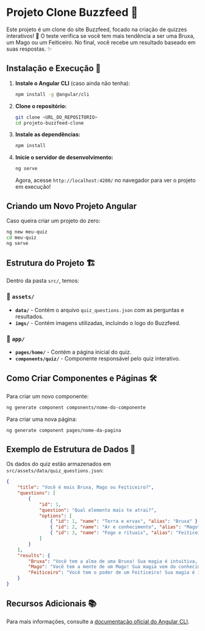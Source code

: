 # Projeto Clone Buzzfeed 🎯

Este projeto é um clone do site Buzzfeed, focado na criação de quizzes interativos! 🔮 O teste verifica se você tem mais tendência a ser uma Bruxa, um Mago ou um Feiticeiro. No final, você recebe um resultado baseado em suas respostas. ✨

## Instalação e Execução 🚀

1. **Instale o Angular CLI** (caso ainda não tenha):
   ```sh
   npm install -g @angular/cli
   ```
2. **Clone o repositório:**
   ```sh
   git clone <URL_DO_REPOSITORIO>
   cd projeto-buzzfeed-clone
   ```
3. **Instale as dependências:**
   ```sh
   npm install
   ```
4. **Inicie o servidor de desenvolvimento:**
   ```sh
   ng serve
   ```
   Agora, acesse `http://localhost:4200/` no navegador para ver o projeto em execução!

## Criando um Novo Projeto Angular

Caso queira criar um projeto do zero:
```sh
ng new meu-quiz
cd meu-quiz
ng serve
```

## Estrutura do Projeto 🏗️

Dentro da pasta `src/`, temos:

### 📂 `assets/`
- **`data/`** - Contém o arquivo `quiz_questions.json` com as perguntas e resultados.
- **`imgs/`** - Contém imagens utilizadas, incluindo o logo do Buzzfeed.

### 📂 `app/`
- **`pages/home/`** - Contém a página inicial do quiz.
- **`components/quiz/`** - Componente responsável pelo quiz interativo.

## Como Criar Componentes e Páginas 🛠️

Para criar um novo componente:
```sh
ng generate component components/nome-do-componente
```

Para criar uma nova página:
```sh
ng generate component pages/nome-da-pagina
```

## Exemplo de Estrutura de Dados 📜
Os dados do quiz estão armazenados em `src/assets/data/quiz_questions.json`:

```json
{
    "title": "Você é mais Bruxa, Mago ou Feiticeiro?",
    "questions": [
        {
            "id": 1,
            "question": "Qual elemento mais te atrai?",
            "options": [
                { "id": 1, "name": "Terra e ervas", "alias": "Bruxa" },
                { "id": 2, "name": "Ar e conhecimento", "alias": "Mago" },
                { "id": 3, "name": "Fogo e rituais", "alias": "Feiticeiro" }
            ]
        }
    ],
    "results": {
        "Bruxa": "Você tem a alma de uma Bruxa! Sua magia é intuitiva, ligada à natureza e aos ciclos da vida.",
        "Mago": "Você tem a mente de um Mago! Sua magia vem do conhecimento e do estudo profundo das artes ocultas.",
        "Feiticeiro": "Você tem o poder de um Feiticeiro! Sua magia é intensa, guiada pela vontade e pela manipulação das forças energéticas."
    }
}
```

## Recursos Adicionais 📚
Para mais informações, consulte a [documentação oficial do Angular CLI](https://angular.dev/tools/cli).
